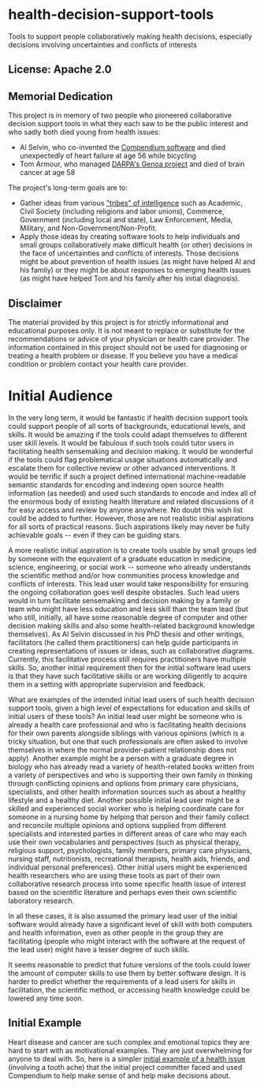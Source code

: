 # health-decision-support-tools

Tools to support people collaboratively making health decisions, especially decisions involving uncertainties and conflicts of interests

## License: Apache 2.0

## Memorial Dedication

This project is in memory of two people who pioneered collaborative decision support tools in what they each saw to be the public interest and who sadly both died young from health issues:

* Al Selvin, who co-invented the [Compendium software](https://en.wikipedia.org/wiki/Compendium_%28software%29) and died unexpectedly of heart failure at age 56 while bicycling
* Tom Armour, who managed [DARPA's Genoa project](https://w2.eff.org/Privacy/TIA/genoaII.php) and died of brain cancer at age 58

The project's long-term goals are to:
* Gather ideas from various ["tribes" of intelligence](http://p2pfoundation.net/Tribes_of_intelligence) such as Academic, Civil Society (including religions and labor unions), Commerce, Government (including local and state), Law Enforcement, Media, Military, and Non-Government/Non-Profit.
* Apply those ideas by creating software tools to help individuals and small groups collaboratively make difficult health (or other) decisions in the face of uncertainties and conflicts of interests. Those decisions might be about prevention of health issues (as might have helped Al and his family) or they might be about responses to emerging health issues (as might have helped Tom and his family after his initial diagnosis).

## Disclaimer

The material provided by this project is for strictly informational and educational purposes only. It is not meant to replace or substitute for the recommendations or advice of your physician or health care provider. The information contained in this project should not be used for diagnosing or treating a health problem or disease. If you believe you have a medical condition or problem contact your health care provider.

# Initial Audience

In the very long term, it would be fantastic if health decision support tools could support people of all sorts of backgrounds, educational levels, and skills. It would be amazing if the tools could adapt themselves to different user skill levels. It would be fabulous if such tools could tutor users in facilitating health sensemaking and decision making. It would be wonderful if the tools could flag problematical usage situations automatically and escalate them for collective review or other advanced interventions. It would be terrific if such a project defined international machine-readable semantic standards for encoding and indexing open source health information (as needed) and used such standards to encode and index all of the enormous body of existing health literature and related discussions of it for easy access and review by anyone anywhere. No doubt this wish list could be added to further. However, those are not realistic initial aspirations for all sorts of practical reasons. Such aspirations likely may never be fully achievable goals -- even if they can be guiding stars.

A more realistic initial aspiration is to create tools usable by small groups led by someone with the equivalent of a graduate education in medicine, science, engineering, or social work -- someone who already understands the scientific method and/or how communities process knowledge and conflicts of interests. This lead user would take responsibility for ensuring the ongoing collaboration goes well despite obstacles. Such lead users would in turn facilitate sensemaking and decision making by a family or team who might have less education and less skill than the team lead (but who still, initially, all have some reasonable degree of computer and other decision making skills and also some health-related background knowledge themselves). As Al Selvin discussed in his PhD thesis and other writings, facilitators (he called them practitioners) can help guide participants in creating representations of issues or ideas, such as collaborative diagrams. Currently, this facilitative process still requires practitioners have multiple skills. So, another initial requirement then for the initial software lead users is that they have such facilitative skills or are working diligently to acquire them in a setting with appropriate supervision and feedback.

What are examples of the intended initial lead users of such health decision support tools, given a high level of expectations for education and skills of initial users of these tools? An initial lead user might be someone who is already a health care professional and who is facilitating health decisions for their own parents alongside siblings with various opinions (which is a tricky situation, but one that such professionals are often asked to involve themselves in where the normal provider-patient relationship does not apply). Another example might be a person with a graduate degree in biology who has already read a variety of health-related books written from a variety of perspectives and who is supporting their own family in thinking through conflicting opinions and options from primary care physicians, specialists, and other health information sources such as about a healthy lifestyle and a healthy diet. Another possible initial lead user might be a skilled and experienced social worker who is helping coordinate care for someone in a nursing home by helping that person and their family collect and reconcile multiple opinions and options supplied from different specialists and interested parties in different areas of care who may each use their own vocabularies and perspectives (such as physical therapy, religious support, psychologists, family members, primary care physicians, nursing staff, nutritionists, recreational therapists, health aids, friends, and individual personal preferences). Other initial users might be experienced health researchers who are using these tools as part of their own collaborative research process into some specific health issue of interest based on the scientific literature and perhaps even their own scientific laboratory research.

In all these cases, it is also assumed the primary lead user of the initial software would already have a significant level of skill with both computers and health information, even as other people in the group they are facilitating (people who might interact with the software at the request of the lead user) might have a lesser degree of such skills.

It seems reasonable to predict that future versions of the tools could lower the amount of computer skills to use them by better software design. It is harder to predict whether the requirements of a lead users for skills in facilitation, the scientific method, or accessing health knowledge could be lowered any time soon.

## Initial Example

Heart disease and cancer are such complex and emotional topics they are hard to start with as motivational examples. They are just overwhelming for anyone to deal with. So, here is a simpler [initial example of a health issue](initial-health-issue-example.md) (involving a tooth ache) that the initial project committer faced and used Compendium to help make sense of and help make decisions about.